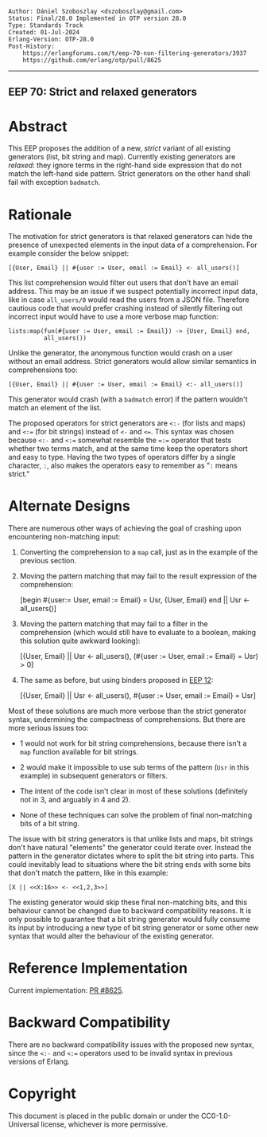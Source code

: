     Author: Dániel Szoboszlay <dszoboszlay@gmail.com>
    Status: Final/28.0 Implemented in OTP version 28.0
    Type: Standards Track
    Created: 01-Jul-2024
    Erlang-Version: OTP-28.0
    Post-History:
        https://erlangforums.com/t/eep-70-non-filtering-generators/3937
        https://github.com/erlang/otp/pull/8625
****
EEP 70: Strict and relaxed generators
----

Abstract
========

This EEP proposes the addition of a new, *strict* variant of all
existing generators (list, bit string and map).  Currently existing
generators are *relaxed*: they ignore terms in the right-hand side
expression that do not match the left-hand side pattern.  Strict
generators on the other hand shall fail with exception `badmatch`.

Rationale
=========

The motivation for strict generators is that relaxed generators
can hide the presence of unexpected elements in the input data of a
comprehension.  For example consider the below snippet:

    [{User, Email} || #{user := User, email := Email} <- all_users()]

This list comprehension would filter out users that don't have an email
address.  This may be an issue if we suspect potentially incorrect input
data, like in case `all_users/0` would read the users from a JSON file.
Therefore cautious code that would prefer crashing instead of silently
filtering out incorrect input would have to use a more verbose map
function:

    lists:map(fun(#{user := User, email := Email}) -> {User, Email} end,
              all_users())

Unlike the generator, the anonymous function would crash on a user
without an email address.  Strict generators would allow similar
semantics in comprehensions too:

    [{User, Email} || #{user := User, email := Email} <:- all_users()]

This generator would crash (with a `badmatch` error) if the pattern
wouldn't match an element of the list.

The proposed operators for strict generators are `<:-` (for lists
and maps) and `<:=` (for bit strings) instead of `<-` and `<=`.  This
syntax was chosen because `<:-` and `<:=` somewhat resemble the `=:=`
operator that tests whether two terms match, and at the same time keep
the operators short and easy to type. Having the two types of operators
differ by a single character, `:`, also makes the operators easy to
remember as "`:` means strict."

Alternate Designs
=================

There are numerous other ways of achieving the goal of crashing upon
encountering non-matching input:

1. Converting the comprehension to a `map` call, just as in the example
   of the previous section.

2. Moving the pattern matching that may fail to the result expression of
   the comprehension:

    [begin
         #{user:= User, email := Email} = Usr,
         {User, Email}
     end
     || Usr <- all_users()]

3. Moving the pattern matching that may fail to a filter in the
   comprehension (which would still have to evaluate to a boolean,
   making this solution quite awkward looking):

    [{User, Email}
     || Usr <- all_users(),
        (#{user := User, email := Email} = Usr) > 0]

4. The same as before, but using binders proposed in [EEP 12][]:

    [{User, Email}
     || Usr <- all_users(),
        #{user := User, email := Email} = Usr]

Most of these solutions are much more verbose than the strict
generator syntax, undermining the compactness of comprehensions.  But
there are more serious issues too:

* 1 would not work for bit string comprehensions, because there isn't
  a `map` function available for bit strings.

* 2 would make it impossible to use sub terms of the pattern (`Usr` in
  this example) in subsequent generators or filters.

* The intent of the code isn't clear in most of these solutions
  (definitely not in 3, and arguably in 4 and 2).

* None of these techniques can solve the problem of final non-matching
  bits of a bit string.

The issue with bit string generators is that unlike lists and maps, bit
strings don't have natural "elements" the generator could iterate over.
Instead the pattern in the generator dictates where to split the bit
string into parts. This could inevitably lead to situations where the
bit string ends with some bits that don't match the pattern, like in
this example:

    [X || <<X:16>> <- <<1,2,3>>]

The existing generator would skip these final non-matching bits, and
this behaviour cannot be changed due to backward compatibility reasons.
It is only possible to guarantee that a bit string generator would fully
consume its input by introducing a new type of bit string generator or
some other new syntax that would alter the behaviour of the existing
generator.

Reference Implementation
========================

Current implementation: [PR #8625][].

Backward Compatibility
======================

There are no backward compatibility issues with the proposed new syntax,
since the `<:-` and `<:=` operators used to be invalid syntax in
previous versions of Erlang.

[PR #8625]: https://github.com/erlang/otp/pull/8625
    "Reference implementation PR"

[EEP 12]: eep-0012.md
    "Extensions to comprehensions, O'Keefe"

Copyright
=========

This document is placed in the public domain or under the CC0-1.0-Universal
license, whichever is more permissive.

[EmacsVar]: <> "Local Variables:"
[EmacsVar]: <> "mode: indented-text"
[EmacsVar]: <> "indent-tabs-mode: nil"
[EmacsVar]: <> "sentence-end-double-space: t"
[EmacsVar]: <> "fill-column: 70"
[EmacsVar]: <> "coding: utf-8"
[EmacsVar]: <> "End:"
[VimVar]: <> " vim: set fileencoding=utf-8 expandtab shiftwidth=4 softtabstop=4: "
